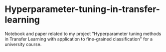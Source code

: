 # Hyperparameter-tuning-in-transfer-learning

Notebook and paper related to my project "Hyperparameter tuning methods in Transfer Learning with application to
fine-grained classification" for a university course.

